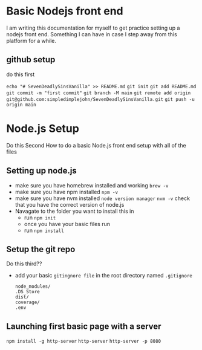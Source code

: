 # Basic Nodejs front end
I am writing this documentation for myself to get practice setting up a nodejs front end.  Something I can have in case I step away from this platform for a while.

## github setup
do this first

`echo "# SevenDeadlySinsVanilla" >> README.md`
`git init`
`git add README.md`
`git commit -m "first commit"`
`git branch -M main`
`git remote add origin git@github.com:simpledimplejohn/SevenDeadlySinsVanilla.git`
`git push -u origin main`


# Node.js Setup
Do this Second
How to do a basic Node.js front end setup with all of the files

## Setting up node.js
- make sure you have homebrew installed and working `brew -v`
- make sure you have npm installed `npm -v`
- make sure you have nvm installed `node version manager` `nvm -v` check that you have the correct version of node.js
- Navagate to the folder you want to install this in
    - run `npm init`
    - once you have your basic files run
    - run `npm install`

## Setup the git repo
Do this third?? 
- add your basic `gitingnore file` in the root directory named `.gitignore`
    ```
    node_modules/
    .DS_Store
    dist/
    coverage/
    .env
    ```
## Launching first basic page with a server 
`npm install -g http-server`
`http-server`
`http-server -p 8080`



